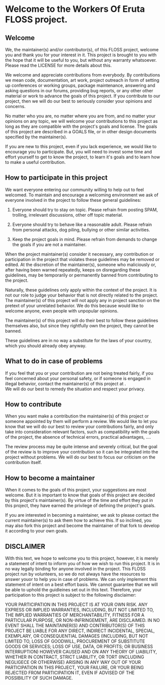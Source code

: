 # Welcome to the Workers Of Eruta FLOSS project.

## Welcome

We, the maintainer(s) and/or contributor(s), of this FLOSS project, welcome you 
and thank you for your interest in it. This project is brought to you with the 
hope that it will be useful to you, but without any warranty whatsoever. Please 
read the LICENSE  for more details about this.

We welcome and appreciate contributions from everybody. By contributions we mean 
code, documentation, art work, project outreach in form of setting up 
conferences or working groups, package maintenance, answering and asking 
questions in our forums, providing bug reports, or any other other material 
or work to advance the goals of this project.  If you contribute to our project, 
then we will do our best to seriously consider your opinions and concerns. 

No matter who you are, no matter where you are from, and no matter your opinions 
on any topic, we will welcome your contributions to this project as long as they 
are compatible with the project's goals and license. The goals of this project 
are described in a GOALS file, or in other design documents specified by the 
maintainer(s). 

If you are new to this project, even if you lack experience, we would like to 
encourage you to participate. But, you will need to invest some time and effort 
yourself to get to know the project, to learn it's goals and to learn how to 
make a useful contribution.

## How to participate in this project

We want everyone entering our community willing to help out to feel welcomed.
To maintain and encourage a welcoming environment we ask of everyone
involved in the project to follow these general guidelines:
 
1. Everyone should try to stay on topic. Please refrain from posting SPAM, 
trolling, irrelevant discussions,  other off topic material.

2. Everyone should try to behave like a reasonable adult. Please refrain 
from personal attacks, dog piling, bullying or other similar activities.

3. Keep the project goals in mind. Please refrain from demands to change the 
goals if you are not a maintainer. 

When the project maintainer(s) consider it necessary, any contribution or 
participation in the project that violates these guidelines may be removed or 
edited. At the discretion of the maintainer(s), someone who maliciously or, 
after having been warned repeatedly, keeps on disregarding these guidelines, 
may be temporarily or permanently banned from contributing to the project.

Naturally, these guidelines only apply within the context of the project.
It is not our role to judge your behavior that is not directly related to 
the project. The maintainer(s) of this project will not apply any 
in project sanction on the pretext of your unrelated behavior. 
We do this because would like to welcome anyone, even people with unpopular 
opinions.

The maintainer(s) of this project will do their best to follow these guidelines 
themselves also, but since they rightfully own the project, they cannot be 
banned. 

These guidelines are in no way a substitute for the laws of your country, which 
you should already obey anyway.

## What to do in case of problems

If you feel that you or your contribution are not being treated fairly, 
if you feel concerned about your personal safety, or if someone is engaged in 
illegal behavior, contact the maintainer(s) of this project at <contact >.  
We will do our best to remedy the situation and respect your privacy.

## How to contribute 

When you want make a contribution the maintainer(s) of this project or someone 
appointed by them will perform a review. We would like to let you know that we 
will do our best to review your contributions fairly, and only take into 
consideration relevant factors, such as compatibility with the goals of the 
project, the absence of technical errors, practical advantages, .... 

The review process may be quite intense and severely critical, but the goal of 
the review is to improve your contribution so it can be integrated into the 
project without problems. We will do our best to focus our criticism on the 
contribution itself.

## How to become a maintainer

When it comes to the goals of this project, your suggestions are most welcome.
But it is important to know that goals of this project are decided by this 
project's maintainer(s). By virtue of the time and effort they put in this 
project, they have earned the privilege of defining the project's goals. 

If you are interested in becoming a maintainer, we ask to please contact 
the current maintainer(s) to ask them how to achieve this. If so inclined, you 
may also fork this project and become the maintainer of that fork 
to develop it according to your own goals.

## DISCLAIMER

With this text, we hope to welcome you to this project, however, it is merely
a statement of intent to inform you of how we wish to run this project. 
It is in no way legally binding for anyone involved in the project. 
This FLOSS project run by volunteers, so we do not always have the resources to 
answer youor to help you in case of problems. We can only implement this 
statement of intent on a best effort basis. We cannot guarantee that we will be 
able to uphold the guidleines set out in this text. Therefore, your 
participation to this project is subject to the following disclaimer:

YOUR PARTICIPATION IN THIS PROJECT IS AT YOUR OWN RISK. ANY EXPRESS OR IMPLIED 
WARRANTIES, INCLUDING, BUT NOT LIMITED TO, THE IMPLIED WARRANTIES OF 
MERCHANTABILITY, FITNESS FOR A PARTICULAR PURPOSE, OR NON-INFRINGEMENT, 
ARE DISCLAIMED. IN NO EVENT SHALL THE MAINTAINER(S) AND CONTRIBUTOR(S) OF THIS 
PROJECT BE LIABLE FOR ANY DIRECT, INDIRECT INCIDENTAL, SPECIAL, EXEMPLARY, 
OR CONSEQUENTIAL DAMAGES (INCLUDING, BUT NOT LIMITED TO, LOSS OF GOODWILL,
PROCUREMENT OF SUBSTITUTE GOODS OR SERVICES; LOSS OF USE, DATA, OR PROFITS; 
OR BUSINESS INTERRUPTION) HOWEVER CAUSED AND ON ANY THEORY OF LIABILITY, WHETHER
IN  CONTRACT, STRICT LIABILITY, OR TORT (INCLUDING NEGLIGECE OR OTHERWISE) 
ARISING IN ANY WAY OUT OF YOUR PARTICIPATION IN THIS PROJECT, YOUR FAILURE, 
OR YOUR BEING REJECTED FROM PARTICIPATION IT, EVEN IF ADVISED OF THE POSSIBILITY 
OF SUCH DAMAGE. 
